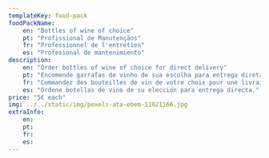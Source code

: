 ```yaml
---
templateKey: food-pack
foodPackName:
    en: "Bottles of wine of choice"
    pt: "Profissional de Manutençãos"
    fr: "Professionnel de l'entretien"
    es: "Profesional de mantenimiento"
description: 
    en: "Order bottles of wine of choice for direct delivery"
    pt: "Encomende garrafas de vinho de sua escolha para entrega direta"
    fr: "Commandez des bouteilles de vin de votre choix pour une livraison directe"
    es: "Ordene botellas de vino de su elección para entrega directa."
price: "5€ each"
img: ../../static/img/pexels-ata-ebem-11021166.jpg
extraInfo:
    en:
    pt:
    fr:
    es:
---
```



